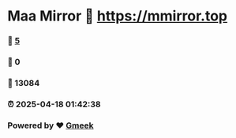 # Maa Mirror :link: https://mmirror.top 
### :page_facing_up: [5](https://mmirror.top/tag.html) 
### :speech_balloon: 0 
### :hibiscus: 13084 
### :alarm_clock: 2025-04-18 01:42:38 
### Powered by :heart: [Gmeek](https://github.com/Meekdai/Gmeek)
